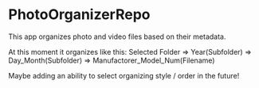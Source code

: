 # PhotoOrganizerRepo
 
This app organizes photo and video files based on their metadata.

At this moment it organizes like this:
Selected Folder => Year(Subfolder) => Day_Month(Subfolder) => Manufactorer_Model_Num(Filename)

Maybe adding an ability to select organizing style / order in the future!